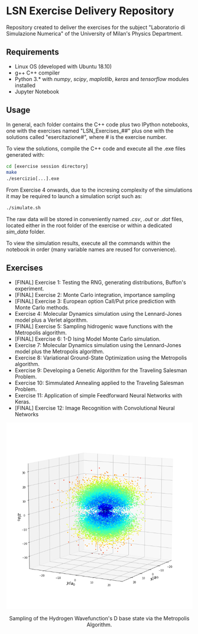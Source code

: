 # LSN Exercise Delivery Repository

Repository created to deliver the exercises for the subject "Laboratorio di Simulazione Numerica" of the University of Milan's Physics Department.


## Requirements

- Linux OS (developed with Ubuntu 18.10)
- g++ C++ compiler
- Python 3.* with _numpy_, _scipy_, _maplotlib_, _keras_ and _tensorflow_ modules installed 
- Jupyter Notebook

## Usage

In general, each folder contains the C++ code plus two IPython notebooks, one with the exercises named "LSN_Exercises_##" plus one with the solutions called "esercitazione#", where # is the exercise number.

To view the solutions, compile the C++ code and execute all the .exe files generated with:
  ```bash
  cd [exercise session directory]
  make
  ./esercizio[...].exe
 ```
From Exercise 4 onwards, due to the incresing complexity of the simulations it may be required to launch a simulation script such as:
  ```bash
  ./simulate.sh
  ```

The raw data will be stored in conveniently named _.csv_, _.out_ or _.dat_ files, located either in the root folder of the exercise or within a dedicated _sim_data_ folder. 

To view the simulation results, execute all the commands within the notebook in order (many variable names are reused for convenience).


## Exercises

- [FINAL] Exercise 1: Testing the RNG, generating distributions, Buffon's experiment.
- [FINAL] Exercise 2: Monte Carlo integration, importance sampling
- [FINAL] Exercise 3: European option Call/Put price prediction with Monte Carlo methods.
- Exercise 4: Molecular Dynamics simulation using the Lennard-Jones model plus a Verlet algorithm.
- [FINAL] Exercise 5: Sampling hidrogenic wave functions with the Metropolis algorithm.
- [FINAL] Exercise 6: 1-D Ising Model Monte Carlo simulation.
- Exercise 7: Molecular Dynamics simulation using the Lennard-Jones model plus the Metropolis algorithm.
- Exercise 8: Variational Ground-State Optimization using the Metropolis algorithm.
- Exercise 9: Developing a Genetic Algorithm for the Traveling Salesman Problem.
- Exercise 10: Simmulated Annealing applied to the Traveling Salesman Problem.
- Exercise 11: Application of simple Feedforward Neural Networks with Keras.
- [FINAL] Exercise 12: Image Recognition with Convolutional Neural Networks

<p align="center"> 
<img src="d_state.png">
</p>
<p align="center"> 
Sampling of the Hydrogen Wavefunction's D base state via the Metropolis Algorithm.
</p>
